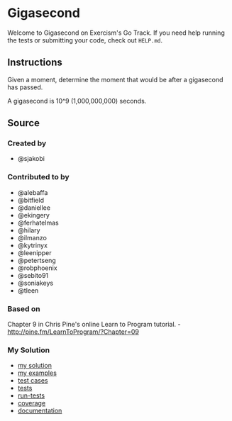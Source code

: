 # Gigasecond

Welcome to Gigasecond on Exercism's Go Track.
If you need help running the tests or submitting your code, check out `HELP.md`.

## Instructions

Given a moment, determine the moment that would be after a gigasecond
has passed.

A gigasecond is 10^9 (1,000,000,000) seconds.

## Source

### Created by

- @sjakobi

### Contributed to by

- @alebaffa
- @bitfield
- @daniellee
- @ekingery
- @ferhatelmas
- @hilary
- @ilmanzo
- @kytrinyx
- @leenipper
- @petertseng
- @robphoenix
- @sebito91
- @soniakeys
- @tleen

### Based on

Chapter 9 in Chris Pine's online Learn to Program tutorial. - http://pine.fm/LearnToProgram/?Chapter=09

### My Solution

- [my solution](./gigasecond.go)
- [my examples](./gigasecond_examples_test.go)
- [test cases](./cases_test.go)
- [tests](./gigasecond_test.go)
- [run-tests](./run-tests-go.txt)
- [coverage](./coverage.html)
- [documentation](./gigasecond-doc.md)
